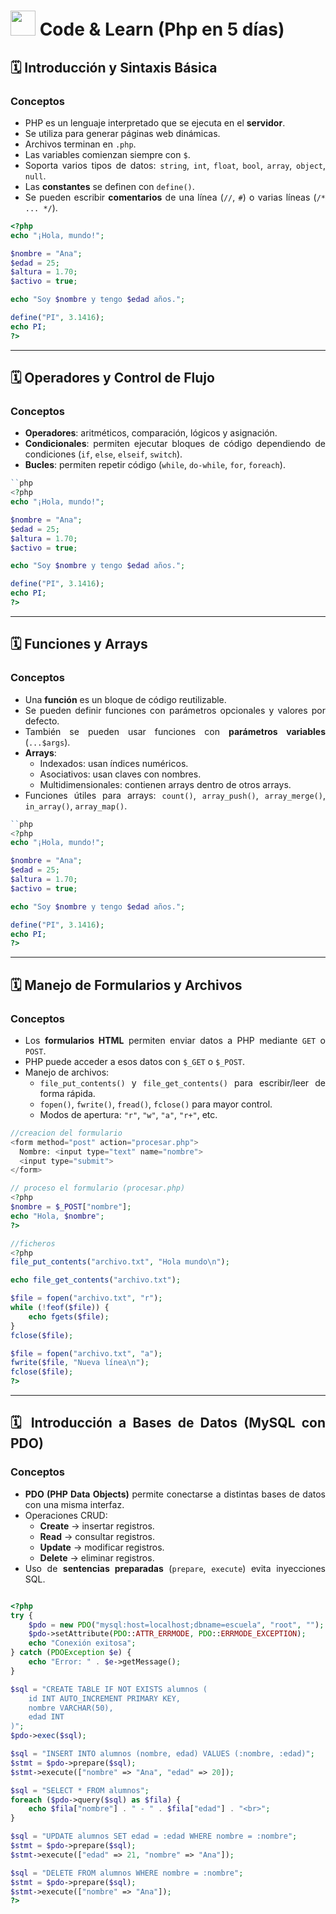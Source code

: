 <div align="justify">

# <img src=../../images/coding-book.png width="40"> Code & Learn (Php en 5 días)

## 🗓️ Introducción y Sintaxis Básica

### Conceptos

- PHP es un lenguaje interpretado que se ejecuta en el **servidor**.  
- Se utiliza para generar páginas web dinámicas.  
- Archivos terminan en `.php`.  
- Las variables comienzan siempre con `$`.  
- Soporta varios tipos de datos: `string`, `int`, `float`, `bool`, `array`, `object`, `null`.  
- Las **constantes** se definen con `define()`.  
- Se pueden escribir **comentarios** de una línea (`//`, `#`) o varias líneas (`/* ... */`).

```php
<?php
echo "¡Hola, mundo!";

$nombre = "Ana";
$edad = 25;
$altura = 1.70;
$activo = true;

echo "Soy $nombre y tengo $edad años.";

define("PI", 3.1416);
echo PI;
?>
```

---

## 🗓️ Operadores y Control de Flujo

### Conceptos

- **Operadores**: aritméticos, comparación, lógicos y asignación.  
- **Condicionales**: permiten ejecutar bloques de código dependiendo de condiciones (`if`, `else`, `elseif`, `switch`).  
- **Bucles**: permiten repetir código (`while`, `do-while`, `for`, `foreach`).  

```php
``php
<?php
echo "¡Hola, mundo!";

$nombre = "Ana";
$edad = 25;
$altura = 1.70;
$activo = true;

echo "Soy $nombre y tengo $edad años.";

define("PI", 3.1416);
echo PI;
?>
```

---

## 🗓️ Funciones y Arrays

### Conceptos

- Una **función** es un bloque de código reutilizable.  
- Se pueden definir funciones con parámetros opcionales y valores por defecto.  
- También se pueden usar funciones con **parámetros variables** (`...$args`).  
- **Arrays**:  
  - Indexados: usan índices numéricos.  
  - Asociativos: usan claves con nombres.  
  - Multidimensionales: contienen arrays dentro de otros arrays.  
- Funciones útiles para arrays: `count()`, `array_push()`, `array_merge()`, `in_array()`, `array_map()`.

```php
``php
<?php
echo "¡Hola, mundo!";

$nombre = "Ana";
$edad = 25;
$altura = 1.70;
$activo = true;

echo "Soy $nombre y tengo $edad años.";

define("PI", 3.1416);
echo PI;
?>
```  

---

## 🗓️ Manejo de Formularios y Archivos

### Conceptos

- Los **formularios HTML** permiten enviar datos a PHP mediante `GET` o `POST`.  
- PHP puede acceder a esos datos con `$_GET` o `$_POST`.  
- Manejo de archivos:  
  - `file_put_contents()` y `file_get_contents()` para escribir/leer de forma rápida.  
  - `fopen()`, `fwrite()`, `fread()`, `fclose()` para mayor control.  
  - Modos de apertura: `"r"`, `"w"`, `"a"`, `"r+"`, etc.  

```php
//creacion del formulario
<form method="post" action="procesar.php">
  Nombre: <input type="text" name="nombre">
  <input type="submit">
</form>
```

```php
// proceso el formulario (procesar.php)
<?php
$nombre = $_POST["nombre"];
echo "Hola, $nombre";
?>
```

```php
//ficheros
<?php
file_put_contents("archivo.txt", "Hola mundo\n");

echo file_get_contents("archivo.txt");

$file = fopen("archivo.txt", "r");
while (!feof($file)) {
    echo fgets($file);
}
fclose($file);

$file = fopen("archivo.txt", "a");
fwrite($file, "Nueva línea\n");
fclose($file);
?>
```

---

## 🗓️ Introducción a Bases de Datos (MySQL con PDO)

### Conceptos

- **PDO (PHP Data Objects)** permite conectarse a distintas bases de datos con una misma interfaz.  
- Operaciones CRUD:  
  - **Create** → insertar registros.  
  - **Read** → consultar registros.  
  - **Update** → modificar registros.  
  - **Delete** → eliminar registros.  
- Uso de **sentencias preparadas** (`prepare`, `execute`) evita inyecciones SQL.  

```php

<?php
try {
    $pdo = new PDO("mysql:host=localhost;dbname=escuela", "root", "");
    $pdo->setAttribute(PDO::ATTR_ERRMODE, PDO::ERRMODE_EXCEPTION);
    echo "Conexión exitosa";
} catch (PDOException $e) {
    echo "Error: " . $e->getMessage();
}

$sql = "CREATE TABLE IF NOT EXISTS alumnos (
    id INT AUTO_INCREMENT PRIMARY KEY,
    nombre VARCHAR(50),
    edad INT
)";
$pdo->exec($sql);

$sql = "INSERT INTO alumnos (nombre, edad) VALUES (:nombre, :edad)";
$stmt = $pdo->prepare($sql);
$stmt->execute(["nombre" => "Ana", "edad" => 20]);

$sql = "SELECT * FROM alumnos";
foreach ($pdo->query($sql) as $fila) {
    echo $fila["nombre"] . " - " . $fila["edad"] . "<br>";
}

$sql = "UPDATE alumnos SET edad = :edad WHERE nombre = :nombre";
$stmt = $pdo->prepare($sql);
$stmt->execute(["edad" => 21, "nombre" => "Ana"]);

$sql = "DELETE FROM alumnos WHERE nombre = :nombre";
$stmt = $pdo->prepare($sql);
$stmt->execute(["nombre" => "Ana"]);
?>
```

</div>